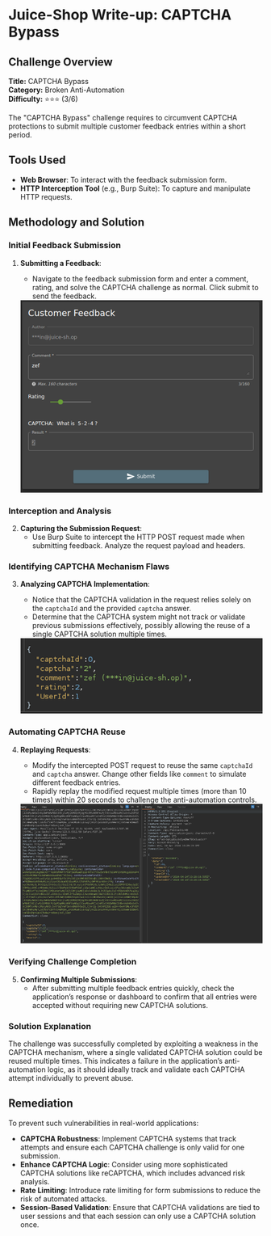 # Juice-Shop Write-up: CAPTCHA Bypass

## Challenge Overview

**Title:** CAPTCHA Bypass\
**Category:** Broken Anti-Automation\
**Difficulty:** ⭐⭐⭐ (3/6)

The "CAPTCHA Bypass" challenge requires to circumvent CAPTCHA protections to submit multiple customer feedback entries within a short period.

## Tools Used

- **Web Browser**: To interact with the feedback submission form.
- **HTTP Interception Tool** (e.g., Burp Suite): To capture and manipulate HTTP requests.

## Methodology and Solution

### Initial Feedback Submission

1. **Submitting a Feedback**:
   - Navigate to the feedback submission form and enter a comment, rating, and solve the CAPTCHA challenge as normal. Click submit to send the feedback.

    <img src="../assets/difficulty3/captcha_bypass_1.png" alt="dummy feedback" width="500px">

### Interception and Analysis

2. **Capturing the Submission Request**:
   - Use Burp Suite to intercept the HTTP POST request made when submitting feedback. Analyze the request payload and headers.

### Identifying CAPTCHA Mechanism Flaws

3. **Analyzing CAPTCHA Implementation**:
   - Notice that the CAPTCHA validation in the request relies solely on the `captchaId` and the provided `captcha` answer. 
   - Determine that the CAPTCHA system might not track or validate previous submissions effectively, possibly allowing the reuse of a single CAPTCHA solution multiple times.

    <img src="../assets/difficulty3/captcha_bypass_2.png" alt="request for captcha" width="500px">

### Automating CAPTCHA Reuse

4. **Replaying Requests**:
   - Modify the intercepted POST request to reuse the same `captchaId` and `captcha` answer. Change other fields like `comment` to simulate different feedback entries.
   - Rapidly replay the modified request multiple times (more than 10 times) within 20 seconds to challenge the anti-automation controls.

    <img src="../assets/difficulty3/captcha_bypass_3.png" alt="modified request" width="500px">

### Verifying Challenge Completion

5. **Confirming Multiple Submissions**:
   - After submitting multiple feedback entries quickly, check the application’s response or dashboard to confirm that all entries were accepted without requiring new CAPTCHA solutions.

### Solution Explanation

The challenge was successfully completed by exploiting a weakness in the CAPTCHA mechanism, where a single validated CAPTCHA solution could be reused multiple times. This indicates a failure in the application’s anti-automation logic, as it should ideally track and validate each CAPTCHA attempt individually to prevent abuse.

## Remediation

To prevent such vulnerabilities in real-world applications:

- **CAPTCHA Robustness**: Implement CAPTCHA systems that track attempts and ensure each CAPTCHA challenge is only valid for one submission.
- **Enhance CAPTCHA Logic**: Consider using more sophisticated CAPTCHA solutions like reCAPTCHA, which includes advanced risk analysis.
- **Rate Limiting**: Introduce rate limiting for form submissions to reduce the risk of automated attacks.
- **Session-Based Validation**: Ensure that CAPTCHA validations are tied to user sessions and that each session can only use a CAPTCHA solution once.
